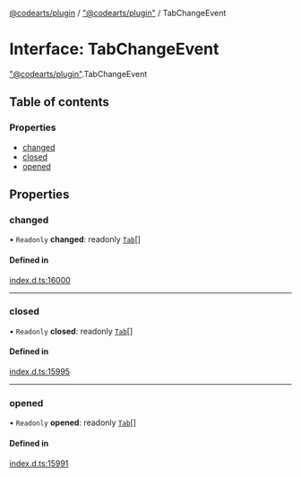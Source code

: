[@codearts/plugin](../README.md) / ["@codearts/plugin"](../modules/_codearts_plugin_.md) / TabChangeEvent

# Interface: TabChangeEvent

["@codearts/plugin"](../modules/_codearts_plugin_.md).TabChangeEvent

## Table of contents

### Properties

- [changed](codearts_plugin_.TabChangeEvent.md#changed)
- [closed](codearts_plugin_.TabChangeEvent.md#closed)
- [opened](codearts_plugin_.TabChangeEvent.md#opened)

## Properties

### changed

• `Readonly` **changed**: readonly [`Tab`](codearts_plugin_.Tab.md)[]

#### Defined in

[index.d.ts:16000](https://github.com/huaweicloud/cloudide-plugin-api/blob/203b986/index.d.ts#L16000)

___

### closed

• `Readonly` **closed**: readonly [`Tab`](codearts_plugin_.Tab.md)[]

#### Defined in

[index.d.ts:15995](https://github.com/huaweicloud/cloudide-plugin-api/blob/203b986/index.d.ts#L15995)

___

### opened

• `Readonly` **opened**: readonly [`Tab`](codearts_plugin_.Tab.md)[]

#### Defined in

[index.d.ts:15991](https://github.com/huaweicloud/cloudide-plugin-api/blob/203b986/index.d.ts#L15991)
